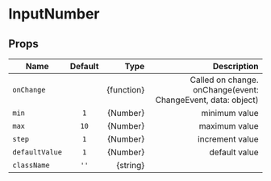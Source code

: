 # InputNumber

## Props

| Name           | Default |       Type |                                                  Description |
| -------------- | :-----: | ---------: | -----------------------------------------------------------: |
| `onChange`     |         | {function} | Called on change. onChange(event: ChangeEvent, data: object) |
| `min`          |   `1`   |   {Number} |                                                minimum value |
| `max`          |  `10`   |   {Number} |                                                maximum value |
| `step`         |   `1`   |   {Number} |                                              increment value |
| `defaultValue` |   `1`   |   {Number} |                                                default value |
| `className`    |  `''`   |   {string} |                                                              |

